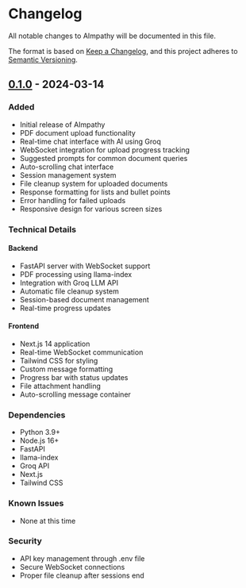 # Changelog

All notable changes to AImpathy will be documented in this file.

The format is based on [Keep a Changelog](https://keepachangelog.com/en/1.0.0/),
and this project adheres to [Semantic Versioning](https://semver.org/spec/v2.0.0.html).

## [0.1.0] - 2024-03-14

### Added
- Initial release of AImpathy
- PDF document upload functionality
- Real-time chat interface with AI using Groq
- WebSocket integration for upload progress tracking
- Suggested prompts for common document queries
- Auto-scrolling chat interface
- Session management system
- File cleanup system for uploaded documents
- Response formatting for lists and bullet points
- Error handling for failed uploads
- Responsive design for various screen sizes

### Technical Details
#### Backend
- FastAPI server with WebSocket support
- PDF processing using llama-index
- Integration with Groq LLM API
- Automatic file cleanup system
- Session-based document management
- Real-time progress updates

#### Frontend
- Next.js 14 application
- Real-time WebSocket communication
- Tailwind CSS for styling
- Custom message formatting
- Progress bar with status updates
- File attachment handling
- Auto-scrolling message container

### Dependencies
- Python 3.9+
- Node.js 16+
- FastAPI
- llama-index
- Groq API
- Next.js
- Tailwind CSS

### Known Issues
- None at this time

### Security
- API key management through .env file
- Secure WebSocket connections
- Proper file cleanup after sessions end

[0.1.0]: https://github.com/yourusername/aimpathy/releases/tag/v0.1.0 